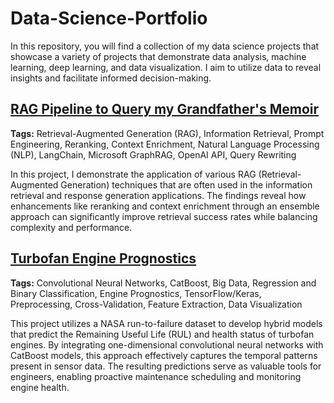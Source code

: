 # Data-Science-Portfolio

In this repository, you will find a collection of my data science projects that showcase a variety of projects that demonstrate data analysis, machine learning, deep learning, and data visualization. I aim to utilize data to reveal insights and facilitate informed decision-making.

## **[RAG Pipeline to Query my Grandfather's Memoir](https://github.com/MattPickard/Data-Science-Portfolio/tree/main/Memior%20RAG%20Project)**

**Tags:** Retrieval-Augmented Generation (RAG), Information Retrieval, Prompt Engineering, Reranking, Context Enrichment, Natural Language Processing (NLP), LangChain, Microsoft GraphRAG, OpenAI API, Query Rewriting

In this project, I demonstrate the application of various RAG (Retrieval-Augmented Generation) techniques that are often used in the information retrieval and response generation applications. The findings reveal how enhancements like reranking and context enrichment through an ensemble approach can significantly improve retrieval success rates while balancing complexity and performance.



## **[Turbofan Engine Prognostics](https://github.com/MattPickard/Data-Science-Portfolio/tree/main/Turbofan%20Engine%20Prognostics%20Project)**

**Tags:** Convolutional Neural Networks, CatBoost, Big Data, Regression and Binary Classification, Engine Prognostics, TensorFlow/Keras, Preprocessing, Cross-Validation, Feature Extraction, Data Visualization

This project utilizes a NASA run-to-failure dataset to develop hybrid models that predict the Remaining Useful Life (RUL) and health status of turbofan engines. By integrating one-dimensional convolutional neural networks with CatBoost models, this approach effectively captures the temporal patterns present in sensor data. The resulting predictions serve as valuable tools for engineers, enabling proactive maintenance scheduling and monitoring engine health.



